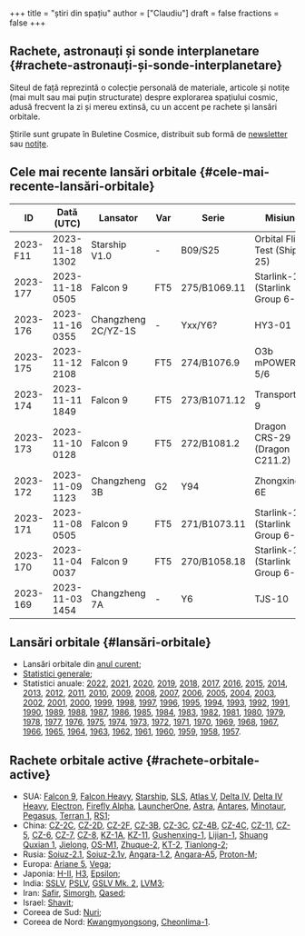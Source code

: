 +++
title = "știri din spațiu"
author = ["Claudiu"]
draft = false
fractions = false
+++

## Rachete, astronauți și sonde interplanetare {#rachete-astronauți-și-sonde-interplanetare}

Siteul de față reprezintă o colecție personală de materiale, articole și notițe (mai mult sau mai puțin structurate) despre explorarea spațiului cosmic, adusă frecvent la zi și mereu extinsă, cu un accent pe rachete și lansări orbitale.

Știrile sunt grupate în Buletine Cosmice, distribuit sub formă de [newsletter](https://buletin.parsec.ro/) sau [notițe](https://buletin.parsec.ro/notes).


## Cele mai recente lansări orbitale {#cele-mai-recente-lansări-orbitale}

| ID       | Dată (UTC)      | Lansator            | Var | Serie        | Misiune                            | Centru      | TR | R |
|----------|-----------------|---------------------|-----|--------------|------------------------------------|-------------|----|---|
| 2023-F11 | 2023-11-18 1302 | Starship V1.0       | -   | B09/S25      | Orbital Flight Test (Ship 25)      | STB OLP1    | US | F |
| 2023-177 | 2023-11-18 0505 | Falcon 9            | FT5 | 275/B1069.11 | Starlink-123 (Starlink Group 6-28) | CC LC40     | US | S |
| 2023-176 | 2023-11-16 0355 | Changzheng 2C/YZ-1S | -   | Yxx/Y6?      | HY3-01                             | JQ LC43/94  | CN | S |
| 2023-175 | 2023-11-12 2108 | Falcon 9            | FT5 | 274/B1076.9  | O3b mPOWER 5/6                     | CC LC40     | US | S |
| 2023-174 | 2023-11-11 1849 | Falcon 9            | FT5 | 273/B1071.12 | Transporter-9                      | VSFBS SLC4E | US | S |
| 2023-173 | 2023-11-10 0128 | Falcon 9            | FT5 | 272/B1081.2  | Dragon CRS-29 (Dragon C211.2)      | KSC LC39A   | US | S |
| 2023-172 | 2023-11-09 1123 | Changzheng 3B       | G2  | Y94          | Zhongxing 6E                       | XSC LC2     | CN | S |
| 2023-171 | 2023-11-08 0505 | Falcon 9            | FT5 | 271/B1073.11 | Starlink-122 (Starlink Group 6-27) | CC LC40     | US | S |
| 2023-170 | 2023-11-04 0037 | Falcon 9            | FT5 | 270/B1058.18 | Starlink-121 (Starlink Group 6-26) | CC LC40     | US | S |
| 2023-169 | 2023-11-03 1454 | Changzheng 7A       | -   | Y6           | TJS-10                             | WEN LC201   | CN | S |


## Lansări orbitale {#lansări-orbitale}

-   Lansări orbitale din [anul curent](/y/2023);
-   [Statistici generale](/y/total);
-   Statistici anuale: [2022](/y/2022), [2021](/y/2021), [2020](/y/2020), [2019](/y/2019), [2018](/y/2018), [2017](/y/2017), [2016](/y/2016), [2015](/y/2015), [2014](/y/2014), [2013](/y/2013), [2012](/y/2012), [2011](/y/2011), [2010](/y/2010), [2009](/y/2009), [2008](/y/2008), [2007](/y/2007), [2006](/y/2006), [2005](/y/2005), [2004](/y/2004), [2003](/y/2003), [2002](/y/2002), [2001](/y/2001), [2000](/y/2000), [1999](/y/1999), [1998](/y/1998), [1997](/y/1997), [1996](/y/1996), [1995](/y/1995), [1994](/y/1994), [1993](/y/1993), [1992](/y/1992), [1991](/y/1991), [1990](/y/1990), [1989](/y/1989), [1988](/y/1988), [1987](/y/1987), [1986](/y/1986), [1985](/y/1985), [1984](/y/1984), [1983](/y/1983), [1982](/y/1982), [1981](/y/1981), [1980](/y/1980), [1979](/y/1979), [1978](/y/1978), [1977](/y/1977), [1976](/y/1976), [1975](/y/1975), [1974](/y/1974), [1973](/y/1973), [1972](/y/1972), [1971](/y/1971), [1970](/y/1970), [1969](/y/1969), [1968](/y/1968), [1967](/y/1967), [1966](/y/1966), [1965](/y/1965), [1964](/y/1964), [1963](/y/1963), [1962](/y/1962), [1961](/y/1961), [1960](/y/1960), [1959](/y/1959), [1958](/y/1958), [1957](/y/1957).


## Rachete orbitale active {#rachete-orbitale-active}

-   SUA: [Falcon 9](/r/falcon9), [Falcon Heavy](/r/falconh), [Starship](/r/starship), [SLS](/r/sls), [Atlas V](/r/atlasv), [Delta IV](/r/delta4), [Delta IV Heavy](/r/delta4h), [Electron](/r/electron), [Firefly Alpha](/r/fireflya), [LauncherOne](/r/launcherone), [Astra](/r/astrarocket), [Antares](/r/antares), [Minotaur](/r/minotaur), [Pegasus](/r/pegasus), [Terran 1](/r/terran1), [RS1](/r/rs1);
-   China: [CZ-2C](/r/cz2c), [CZ-2D](/r/cz2d), [CZ-2F](/r/cz2f), [CZ-3B](/r/cz3b), [CZ-3C](/r/cz3c), [CZ-4B](/r/cz4b), [CZ-4C](/r/cz4c), [CZ-11](/r/cz11), [CZ-5](/r/cz5), [CZ-6](/r/cz6), [CZ-7](/r/cz7), [CZ-8](/r/cz8), [KZ-1A](/r/kz1a), [KZ-11](/r/kz11), [Gushenxing-1](/r/gushenxing1), [Lijian-1](/r/lijian1), [Shuang Quxian 1](/r/shuangquxian), [Jielong](/r/jielong), [OS-M1](/r/osm1), [Zhuque-2](/r/zhuque2), [KT-2](/r/kt2), [Tianlong-2](/r/tianlong2);
-   Rusia: [Soiuz-2.1](/r/soyuz21), [Soiuz-2.1v](/r/soyuz21v), [Angara-1.2](/r/angara12), [Angara-A5](/r/angaraa5), [Proton-M](/r/protonm);
-   Europa: [Ariane 5](/r/ariane5), [Vega](/r/vega);
-   Japonia: [H-II](/r/hii), [H3](/r/h3), [Epsilon](/r/epsilon);
-   India: [SSLV](/r/sslv), [PSLV](/r/pslv), [GSLV Mk. 2](/r/gslvmk2), [LVM3](/r/lvm3);
-   Iran: [Safir](/r/safir), [Simorgh](/r/simorgh), [Qased](/r/qased);
-   Israel: [Shavit](/r/shavit);
-   Coreea de Sud: [Nuri](/r/nuri);
-   Coreea de Nord: [Kwangmyongsong](/r/kwangmyongsong), [Cheonlima-1](/r/cheonlima1).
